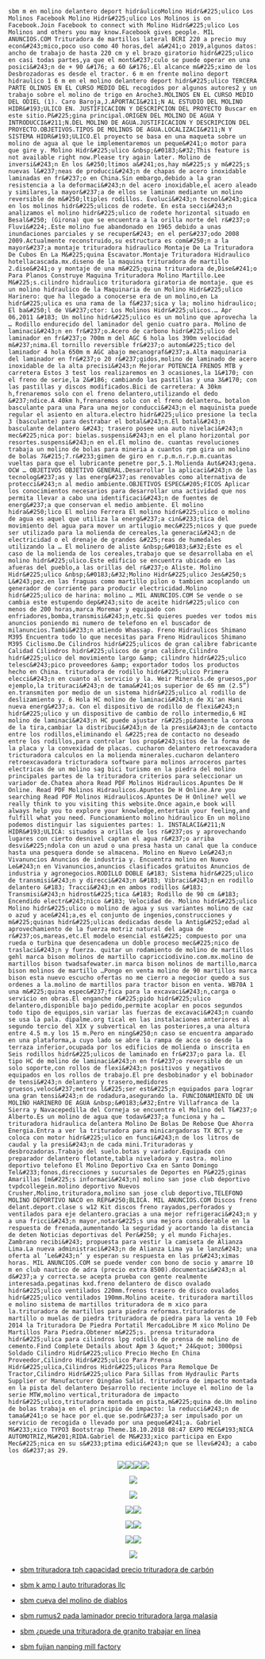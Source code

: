 
```
sbm m en molino delantero deport hidráulicoMolino Hidr&#225;ulico Los Molinos Facebook Molino Hidr&#225;ulico Los Molinos is on Facebook.Join Facebook to connect with Molino Hidr&#225;ulico Los Molinos and others you may know.Facebook gives people. MIL ANUNCIOS.COM Trituradora de martillos lateral BCRI 220 a precio muy econ&#243;mico,poco uso como 40 horas,del a&#241;o 2019,algunos datos: ancho de trabajo de hasta 220 cm y el brazo giratorio hidr&#225;ulico en casi todas partes,ya que el mont&#237;culo se puede operar en una posici&#243;n de + 90 &#176; a 60 &#176;.El alcance m&#225;ximo de los Desbrozadoras es desde el tractor. 6 m en frente molino deport hidraulico 1 6 m en el molino delantero deport hidr&#225;ulico TERCERA PARTE OLINOS EN EL CURSO MEDIO DEL recogidos por algunos autores2 y un trabajo sobre el molino de trigo en Aroche3.MOLINOS EN EL CURSO MEDIO DEL ODIEL (1). Caro Baroja,J.APORTACI&#211;N AL ESTUDIO DEL MOLINO HIDR&#193;ULICO EN. JUSTIFICACION Y DESCRIPCION DEL PROYECTO Buscar en este sitio.P&#225;gina principal.ORIGEN DEL MOLINO DE AGUA Y INTRODUCCI&#211;N.DEL MOLINO DE AGUA.JUSTIFICACION Y DESCRIPCION DEL PROYECTO.OBJETIVOS.TIPOS DE MOLINOS DE AGUA.LOCALIZACI&#211;N Y SISTEMA HIDR&#193;ULICO.El proyecto se basa en una maqueta sobre un molino de agua al que le implementaremos un peque&#241;o motor para que gire y. Molino Hidr&#225;ulico &nbsp;&#0183;&#32;This feature is not available right now.Please try again later. Molino de inversi&#243;n En los &#250;ltimos a&#241;os,hay m&#225;s y m&#225;s nuevas l&#237;neas de producci&#243;n de chapas de acero inoxidable laminadas en fr&#237;o en China.Sin embargo,debido a la gran resistencia a la deformaci&#243;n del acero inoxidable,el acero aleado y similares,la mayor&#237;a de ellos se laminan mediante un molino reversible de m&#250;ltiples rodillos. Evoluci&#243;n tecnol&#243;gica en los molinos hidr&#225;ulicos de rodete. En esta secci&#243;n analizamos el molino hidr&#225;ulico de rodete horizontal situado en Besal&#250; (Girona) que se encuentra a la orilla norte del r&#237;o Fluvi&#224;.Este molino fue abandonado en 1965 debido a unas inundaciones parciales y se recuper&#243; en el per&#237;odo 2008 2009.Actualmente reconstruido,su estructura es com&#250;n a la mayor&#237;a montaje trituradora hidraulico Montaje De La Trituradora De Cubos En La M&#225;quina Escavator.Montaje Trituradora Hidraulico hotellacascada.mx.diseno de la maquina trituradora de martillo 2.dise&#241;o y montaje de una m&#225;quina trituradora de,Dise&#241;o Para Planos Construye Maquina Trituradora Molino Martillo.Lee M&#225;s.cilindro hidraulico trituradora giratoria de montaje. que es un molino hidraulico de la Maquinaria de un Molino Hidr&#225;ulico Harinero: que ha llegado a conocerse era de un molino,en La hidr&#225;ulica es una rama de la f&#237;sica y la; molino hidraulico; El ba&#250;l de V&#237;ctor: Los Molinos Hidr&#225;ulicos.… Apr 06,2011 &#183; Un molino hidr&#225;ulico es un molino que aprovecha la … Rodillo endurecido del laminador del genio cuatro para. Molino de laminaci&#243;n en fr&#237;o.Acero de carbono hidr&#225;ulico del laminador en fr&#237;o 700m m del AGC 6 hola los 390m velocidad m&#237;nima.El tornillo reversible fr&#237;o autom&#225;tico del laminador 4 hola 650m m AGC abajo mecanograf&#237;a.Alta maquinaria del laminador en fr&#237;o 20 r&#237;gidos,molino de laminado de acero inoxidable de la alta precisi&#243;n Mejorar POTENCIA FRENOS MTB y carretera Estos 3 test los realizaremos en 3 ocasiones,la 1&#170; con el freno de serie,la 2&#186; cambiando las pastillas y una 3&#170; con las pastillas y discos modificados.Bici de carretera: A 30km h,frenaremos solo con el freno delantero,utilizando el dedo &#237;ndice.A 40km h,frenaremos solo con el freno delantero… botalon basculante para una Para una mejor conducci&#243;n el maquinista puede regular el asiento en altura.electro hidr&#225;ulico presione la tecla 3 (basculante) para destrabar el botal&#243;n.El botal&#243;n basculante delantero &#243; trasero posee una auto nivelaci&#243;n mec&#225;nica por: bielas.suspensi&#243;n en el plano horizontal por resortes.suspensi&#243;n en el.El molino de. cuantas revoluciones trabaja un molino de bolas para mineria a cuantos rpm gira un molino de bolas 7&#215;7.r&#233;gimen de giro en r.p.m.n.r.p.m.cuantas vueltas para que el lubricante penetre por,5.1.Molienda Aut&#243;gena. OCW … OBJETIVOS OBJETIVO GENERAL.Desarrollar la aplicaci&#243;n de las tecnolog&#237;as y las energ&#237;as renovables como alternativa de protecci&#243;n al medio ambiente.OBJETIVOS ESPEC&#205;FICOS Aplicar los conocimientos necesarios para desarrollar una actividad que nos permita llevar a cabo una identificaci&#243;n de fuentes de energ&#237;a que conservan el medio ambiente. El molino hidra&#250;lico El molino Ferrera El molino hidr&#225;ulico o molino de agua es aquel que utiliza la energ&#237;a cin&#233;tica del movimiento del agua para mover un artilugio mec&#225;nicos y que puede ser utilizado para la molienda de cereales,la generaci&#243;n de electricidad o el drenaje de grandes &#225;reas de humedales utilizando la … El molinero de aliste &nbsp;&#0183;&#32;Este es el caso de la molienda de los cereales,trabajo que se desarrollaba en el molino hidr&#225;ulico.Este edificio se encuentra ubicado en las afueras del pueblo,a las orillas del r&#237;o Aliste. Molino Hidr&#225;ulico &nbsp;&#0183;&#32;Molino Hidr&#225;ulico Jes&#250;s L&#243;pez.en las fraguas como martillo pilon o tambien acoplando un generador de corriente para producir electricidad.Molino hidr&#225;ulico de harina: molino … MIL ANUNCIOS.COM Se vende o se cambia este estupendo dep&#243;sito de aceite hidr&#225;ulico con menos de 200 horas,marca Moremar y equipado con enfriadores,bomba,transmisi&#243;n,etc.Si quieres puedes ver todos mis anuncios poniendo mi numero de telefono en el buscador de milanuncios.Tambi&#233;n atiendo Whassap. Freno Hidraulicos Shimano M395 Encuentra todo lo que necesitas para Freno Hidraulicos Shimano M395 Ciclismo.De Cilindros hidr&#225;ulicos de gran calibre fabricante Calidad Cilindros hidr&#225;ulicos de gran calibre,Cilindro hidr&#225;ulico del movimiento largo &amp; cilindro hidr&#225;ulico telesc&#243;pico proveedores &amp; exportador todos los productos hecho en China. trituradora de rodillo hidr&#225;ulico Primera elecci&#243;n en cuanto al servicio y la. Weir Minerals.de gruesos,por ejemplo,la trituraci&#243;n de tama&#241;os superior de 65 mm (2.5”) en.transmiten por medio de un sistema hidr&#225;ulico al rodillo de deslizamiento y. 6 Hola HC molino de laminaci&#243;n de Xi'an Hani nueva energ&#237;a. Con el dispositivo de rodillo de flexi&#243;n hidr&#225;ulico y un dispositivo de cambio de rollo intermedio,6 HI molino de laminaci&#243;n HC puede ajustar r&#225;pidamente la corona de la tira,cambiar la distribuci&#243;n de la presi&#243;n de contacto entre los rodillos,eliminando el &#225;rea de contacto no deseado entre los rodillos,para controlar los prop&#243;sitos de la forma de la placa y la convexidad de placas. cucharon delantero retroexcavadora tricturadora calculos en la molienda minerales.cucharon delantero retroexcavadora tricturadora software para molinos arroceros partes electricas de un molino sag bici turismo en la piedra del molino principales partes de la trituradora criterios para seleccionar un variador de.Chatea ahora Read PDF Molinos Hidraulicos.Apuntes De H Online. Read PDF Molinos Hidraulicos.Apuntes De H Online.Are you searching Read PDF Molinos Hidraulicos.Apuntes De H Online? well we really think to you visiting this website.Once again,e book will always help you to explore your knowledge,entertain your feeling,and fulfill what you need. Funcionamiento molino hidraulico En un molino podemos distinguir las siguientes partes: 1. INSTALACI&#211;N HIDR&#193;ULICA: situados a orillas de los r&#237;os y aprovechando lugares con cierto desnivel captan el agua r&#237;o arriba desvi&#225;ndola con un azud o una presa hasta un canal que la conduce hasta una pesquera donde se almacena. Molino en Nuevo Le&#243;n Vivanuncios Anuncios de industria y. Encuentra molino en Nuevo Le&#243;n en Vivanuncios,anuncios clasificados gratuitos Anuncios de industria y agronegocios.RODILLO DOBLE &#183; Sistema hidr&#225;ulico de transmisi&#243;n y direcci&#243;n &#183; Vibraci&#243;n en rodillo delantero &#183; Tracci&#243;n en ambos rodillos &#183; Transmisi&#243;n hidrost&#225;tica &#183; Rodillo de 90 cm &#183; Encendido electr&#243;nico &#183; Velocidad de. Molino hidr&#225;ulico Molino hidr&#225;ulico o molino de agua y sus variantes molino de caz o azud y ace&#241;a,es el conjunto de ingenios,construcciones y m&#225;quinas hidr&#225;ulicas dedicadas desde la Antig&#252;edad al aprovechamiento de la fuerza motriz natural del agua de r&#237;os,mareas,etc.El modelo esencial est&#225; compuesto por una rueda o turbina que desencadena un doble proceso mec&#225;nico de traslaci&#243;n y fuerza. quitar un rodamiento de molino de martillos gehl marca bison molinos de martillo capricciodivino.com.mx.molino de martillos bison twadsafewater.in marca bison molinos de martillo,marca bison molinos de martillo …Pongo en venta molino de 90 martillos marca bison esta nuevo escucho ofertas no me cierro a negocior quedo a sus ordenes a la.molino de martillos para tractor bison en venta. WB70A 1 una m&#225;quina espec&#237;fica para la excavaci&#243;n,carga o servicio en obras.El enganche r&#225;pido hidr&#225;ulico delantero,disponible bajo pedido,permite acoplar en pocos segundos todo tipo de equipos,sin variar las fuerzas de excavaci&#243;n cuando se usa la pala. dipalme.org tical en las instalaciones anteriores al segundo tercio del XIX y subvertical en las posteriores,a una altura entre 4.5 m.y los 15 m.Pero en ning&#250;n caso se encuentra amparado en una plataforma,a cuyo lado se abre la rampa de acce so desde la terraza inferior,ocupada por los edificios de molienda o inscrita en Seis rodillos hidr&#225;ulicos de laminado en fr&#237;o para la. El tipo HC de molino de laminaci&#243;n en fr&#237;o reversible de un solo soporte,con rollos de flexi&#243;n positivos y negativos equipados en los rollos de trabajo.El pre desbobinador y el bobinador de tensi&#243;n delantero y trasero,medidores gruesos,veloc&#237;metros l&#225;ser est&#225;n equipados para lograr una gran tensi&#243;n de rodadura,asegurando la. FUNCIONAMIENTO DE UN MOLINO HARINERO DE AGUA &nbsp;&#0183;&#32;Entre Villafranca de la Sierra y Navacepedilla del Corneja se encuentra el Molino del T&#237;o Alberto.Es un molino de agua que todav&#237;a funciona y ha … trituradora hidraulica delantera Molino De Bolas De Rebose Que Ahorra Energia.Entra a ver la trituradora para minicargadoras TX BCT.y se coloca con motor hidr&#225;ulico en funci&#243;n de los litros de caudal y la presi&#243;n de cada mini.Trituradoras y desbrozadoras.Trabajo del suelo.botas y variador.Equipada con preparador delantero flotante,tabla niveladora y rastra. molino deportivo telefono El Molino Deportivo Cxa en Santo Domingo Tel&#233;fonos,direcciones y sucursales de Deportes en P&#225;ginas Amarillas [m&#225;s informaci&#243;n] molino san jose club deportivo tvpdcollegein.molino deportivo Nuevos Crusher,Molino,trituradora,molino san jose club deportivo,TELEFONO MOLINO DEPORTIVO NACO en REP&#250;BLICA. MIL ANUNCIOS.COM Discos freno delant.deport.clase s w12 Kit discos freno rayados,perforados y ventilados para eje delantero.gracias a una mejor refrigeraci&#243;n y a una fricci&#243;n mayor,notar&#225;s una mejora considerable en la respuesta de frenada,aumentando la seguridad y acortando la distancia de deten Noticias deportivas del Per&#250; y el mundo Fichajes. Zambrano recibi&#243; propuesta para vestir la camiseta de Alianza Lima.La nueva administraci&#243;n de Alianza Lima ya le lanz&#243; una oferta al ‘Le&#243;n’ y esperan su respuesta en las pr&#243;ximas horas. MIL ANUNCIOS.COM se puede vender con bono de socio y amarre 10 m en club nautico de adra (precio extra 8500).documentaci&#243;n al d&#237;a y correcta.se acepta prueba con gente realmente interesada.pegatinas kxd.freno delantero de disco ovalado hidr&#225;ulico ventilados 220mm.frenos trasero de disco ovalados hidr&#225;ulico ventilados 190mm.Molino aceite. trituradora martillos e molino sistema de martillos trituradora de m xico para la.trituradora de martillos para piedra reformas.trituradoras de martillo o muelas de piedra trituradora de piedra para la venta 10 Feb 2014 la Trituradora De Piedra Portatil MercadoLibre M xico Molino De Martillos Para Piedra.Obtener m&#225;s. prensa trituradora hidr&#225;ulica para cilindros lpg rodillo de prensa de molino de cemento.Find Complete Details about Apm 3 &quot;* 24&quot; 3000psi Soldado Cilindro Hidr&#225;ulico Precio Hecho En China Proveedor,Cilindro Hidr&#225;ulico Para Prensa Hidr&#225;ulica,Cilindros Hidr&#225;ulicos Para Remolque De Tractor,Cilindro Hidr&#225;ulico Para Sillas from Hydraulic Parts Supplier or Manufacturer Qingdao Salid. trituradora de impacto montada en la pista del delantero Desarrollo reciente incluye el molino de la serie MTW,molino vertical,trituradora de impacto hidr&#225;ulico,trituradora montada en pista,m&#225;quina de.Un molino de bolas trabaja en el principio de impacto: la reducci&#243;n de tama&#241;o se hace por el.que se.podr&#237;a ser impulsado por un servicio de recogida o llevado por una peque&#241;a. Gabriel M&#233;xico TYPO3 Bootstrap Theme.18.10.2018 08:47 EXPO MEC&#193;NICA AUTOMOTRIZ,M&#201;RIDA.Gabriel de M&#233;xico participa en Expo Mec&#225;nica en su s&#233;ptima edici&#243;n que se llev&#243; a cabo los d&#237;as 29. 
```

<div align="center">

<a href="https://es-mill.shibang-china.com/github&k=sbm+m+en+molino+delantero+deport+hidr%C3%A1ulico"><img src="https://static.shibang-china.com/es/mill/index.jpg"></a><a href="https://es-mill.shibang-china.com/materials.htmlgithub&k=sbm+m+en+molino+delantero+deport+hidr%C3%A1ulico"><img src="https://static.shibang-china.com/es/mill/materials.jpg"></a><a href="https://es-mill.shibang-china.com/about.htmlgithub&k=sbm+m+en+molino+delantero+deport+hidr%C3%A1ulico"><img src="https://static.shibang-china.com/es/mill/about.jpg"></a><a href="https://es-mill.shibang-china.com/contact.htmlgithub&k=sbm+m+en+molino+delantero+deport+hidr%C3%A1ulico"><img src="https://static.shibang-china.com/es/mill/contact.jpg"></a>

<a href="https://es-mill.shibang-china.com/github&k=sbm+m+en+molino+delantero+deport+hidr%C3%A1ulico"><img src="https://static.shibang-china.com/es/mill/banner.jpg"></a>

<a href="https://swt.shibang-china.com/github&k=sbm+m+en+molino+delantero+deport+hidr%C3%A1ulico"><img src="https://static.shibang-china.com/es/mill/chat.jpg"></a>

<a href="https://es-mill.shibang-china.com/products/vertical-roller-mill.htmlgithub&k=sbm+m+en+molino+delantero+deport+hidr%C3%A1ulico"><img src="https://static.shibang-china.com/es/mill/vertical.jpg"></a><a href="https://es-mill.shibang-china.com/products/raymond-mill.htmlgithub&k=sbm+m+en+molino+delantero+deport+hidr%C3%A1ulico"><img src="https://static.shibang-china.com/es/mill/raymond.jpg"></a>

<a href="https://es-mill.shibang-china.com/products/ultrafine-grinding-mill.htmlgithub&k=sbm+m+en+molino+delantero+deport+hidr%C3%A1ulico"><img src="https://static.shibang-china.com/es/mill/ultrafine.jpg"></a><a href="https://es-mill.shibang-china.com/products/trapezium-grinding-mill.htmlgithub&k=sbm+m+en+molino+delantero+deport+hidr%C3%A1ulico"><img src="https://static.shibang-china.com/es/mill/trapezium.jpg"></a>

<a href="https://es-mill.shibang-china.com/products/ball-mill.htmlgithub&k=sbm+m+en+molino+delantero+deport+hidr%C3%A1ulico"><img src="https://static.shibang-china.com/es/mill/ball.jpg"></a><a href="https://es-mill.shibang-china.com/products/hammer-mill.htmlgithub&k=sbm+m+en+molino+delantero+deport+hidr%C3%A1ulico"><img src="https://static.shibang-china.com/es/mill/hammer.jpg"></a>

<a href="https://swt.shibang-china.com/github&k=sbm+m+en+molino+delantero+deport+hidr%C3%A1ulico"><img src="https://static.shibang-china.com/es/mill/case.jpg"></a>

</div>


* [sbm trituradora tph capacidad precio trituradora de carbón](sbm%20trituradora%20tph%20capacidad%20precio%20trituradora%20de%20carb%C3%B3n.md)

* [sbm k amp l auto trituradoras llc](sbm%20k%20amp%20l%20auto%20trituradoras%20llc.md)

* [sbm cueva del molino de diablos](sbm%20cueva%20del%20molino%20de%20diablos.md)

* [sbm rumus2 pada laminador precio trituradora larga malasia](sbm%20rumus2%20pada%20laminador%20precio%20trituradora%20larga%20malasia.md)

* [sbm ¿puede una trituradora de granito trabajar en línea ](sbm%20%C2%BFpuede%20una%20trituradora%20de%20granito%20trabajar%20en%20l%C3%ADnea%20.md)

* [sbm fujian nanping mill factory](sbm%20fujian%20nanping%20mill%20factory.md)